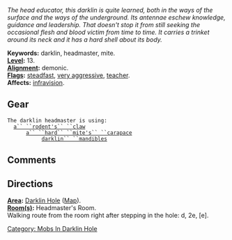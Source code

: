 *The head educator, this darklin is quite learned, both in the ways of
the surface and the ways of the underground. Its antennae eschew
knowledge, guidance and leadership. That doesn't stop it from still
seeking the occasional flesh and blood victim from time to time. It
carries a trinket around its neck and it has a hard shell about its
body.*

**Keywords:** darklin, headmaster, mite.  
**[Level](Level "wikilink"):** 13.  
**[Alignment](Alignment "wikilink"):** demonic.  
**[Flags](:Category:_Mob_Types "wikilink"):**
[steadfast](Sentinel_Mobs "wikilink"), [very
aggressive](Aggressive_Mobs "wikilink"),
[teacher](Corpse-Sacrificing_Mobs "wikilink").  
**Affects:** [infravision](Infravision "wikilink").  

## Gear

`The darklin headmaster is using:`  
<worn around neck>`  `[`a`` ``rodent's`` ``claw`](Rodent's_Claw "wikilink")  
<worn on body>`      `[`a`` ``hard`` ``mite's`` ``carapace`](Hard_Mite's_Carapace "wikilink")  
<wielded>`           `[`darklin`` ``mandibles`](Darklin_Mandibles "wikilink")

## Comments

## Directions

**[Area](:Category:_Areas "wikilink"):** [Darklin
Hole](:Category:_Darklin_Hole "wikilink")
([Map](Darklin_Hole_Map "wikilink")).  
**[Room(s)](:Category:_Rooms "wikilink"):** Headmaster's Room.  
Walking route from the room right after stepping in the hole: d, 2e,
\[e\].

[Category: Mobs In Darklin
Hole](Category:_Mobs_In_Darklin_Hole "wikilink")
